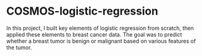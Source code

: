 # COSMOS-logistic-regression

In this project, I built key elements of logistic regression from scratch, then applied these elements to breast cancer data. The goal was to predict whether a breast tumor is benign or malignant based on various features of the tumor.

